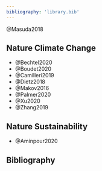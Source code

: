 ```yaml
---
bibliography: 'library.bib'
---
```


@Masuda2018

## Nature Climate Change

* @Bechtel2020
* @Boudet2020
* @Camilleri2019
* @Dietz2018
* @Makov2016
* @Palmer2020
* @Xu2020
* @Zhang2019

## Nature Sustainability

* @Aminpour2020

## Bibliography